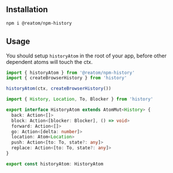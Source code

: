 ## Installation

```sh
npm i @reatom/npm-history
```

## Usage

You should setup `historyAtom` in the root of your app, before other dependent atoms will touch the ctx.

```ts
import { historyAtom } from '@reatom/npm-history'
import { createBrowserHistory } from 'history'

historyAtom(ctx, createBrowserHistory())
```

```ts
import { History, Location, To, Blocker } from 'history'

export interface HistoryAtom extends AtomMut<History> {
  back: Action<[]>
  block: Action<[blocker: Blocker], () => void>
  forward: Action<[]>
  go: Action<[delta: number]>
  location: Atom<Location>
  push: Action<[to: To, state?: any]>
  replace: Action<[to: To, state?: any]>
}

export const historyAtom: HistoryAtom
```
